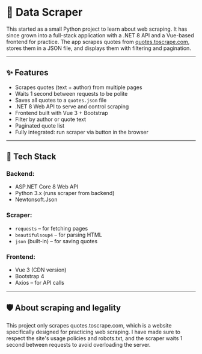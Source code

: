 # 🧠 Data Scraper

This started as a small Python project to learn about web scraping. It has since grown into a full-stack application with a .NET 8 API and a Vue-based frontend for practice.
The app scrapes quotes from [quotes.toscrape.com](http://quotes.toscrape.com), stores them in a JSON file, and displays them with filtering and pagination.

---

## ✨ Features

- Scrapes quotes (text + author) from multiple pages
- Waits 1 second between requests to be polite
- Saves all quotes to a `quotes.json` file
- .NET 8 Web API to serve and control scraping
- Frontend built with Vue 3 + Bootstrap
- Filter by author or quote text
- Paginated quote list
- Fully integrated: run scraper via button in the browser

---

## 🧱 Tech Stack

### Backend:
- ASP.NET Core 8 Web API
- Python 3.x (runs scraper from backend)
- Newtonsoft.Json

### Scraper:
- `requests` – for fetching pages
- `beautifulsoup4` – for parsing HTML
- `json` (built-in) – for saving quotes

### Frontend:
- Vue 3 (CDN version)
- Bootstrap 4
- Axios – for API calls

---

## 🛡️ About scraping and legality
This project only scrapes quotes.toscrape.com, which is a website specifically designed for practicing web scraping.
I have made sure to respect the site's usage policies and robots.txt, and the scraper waits 1 second between requests to avoid overloading the server.
